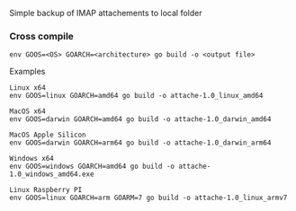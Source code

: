Simple backup of IMAP attachements to local folder

### Cross compile

```
env GOOS=<OS> GOARCH=<architecture> go build -o <output file>
```

Examples

```
Linux x64
env GOOS=linux GOARCH=amd64 go build -o attache-1.0_linux_amd64

MacOS x64
env GOOS=darwin GOARCH=amd64 go build -o attache-1.0_darwin_amd64

MacOS Apple Silicon
env GOOS=darwin GOARCH=arm64 go build -o attache-1.0_darwin_arm64

Windows x64
env GOOS=windows GOARCH=amd64 go build -o attache-1.0_windows_amd64.exe

Linux Raspberry PI
env GOOS=linux GOARCH=arm GOARM=7 go build -o attache-1.0_linux_armv7
````
